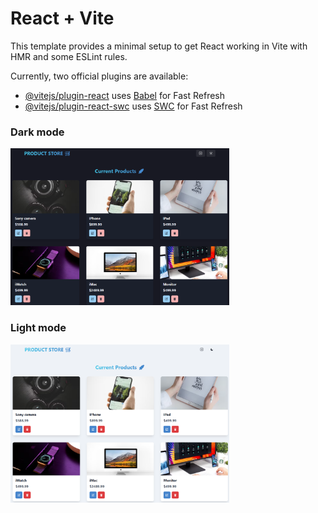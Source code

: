 # React + Vite

This template provides a minimal setup to get React working in Vite with HMR and some ESLint rules.

Currently, two official plugins are available:

- [@vitejs/plugin-react](https://github.com/vitejs/vite-plugin-react/blob/main/packages/plugin-react/README.md) uses [Babel](https://babeljs.io/) for Fast Refresh
- [@vitejs/plugin-react-swc](https://github.com/vitejs/vite-plugin-react-swc) uses [SWC](https://swc.rs/) for Fast Refresh


<p align="center">
<h3>Dark mode</h3>
  <img src="././frontend/public/Screenshot 2025-02-04 121932.png" width="350" title="hover text">
<h3>Light mode</h3>
  <img src="././frontend/public/Screenshot 2025-02-04 122004.png" width="350" alt="accessibility text">
</p>